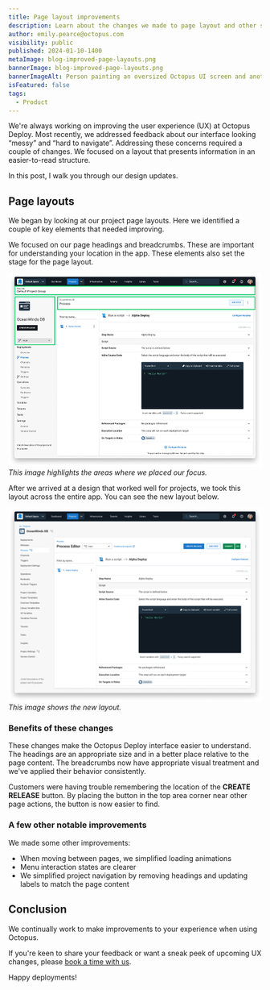 ```yaml
---
title: Page layout improvements
description: Learn about the changes we made to page layout and other small UI improvements.
author: emily.pearce@octopus.com
visibility: public
published: 2024-01-10-1400
metaImage: blog-improved-page-layouts.png
bannerImage: blog-improved-page-layouts.png
bannerImageAlt: Person painting an oversized Octopus UI screen and another looking on with oversized color swatches.
isFeatured: false
tags: 
  - Product
---
```


We're always working on improving the user experience (UX) at Octopus Deploy. Most recently, we addressed feedback about our interface looking “messy” and “hard to navigate”. Addressing these concerns required a couple of changes. We focused on a layout that presents information in an easier-to-read structure.

In this post, I walk you through our design updates.

## Page layouts

We began by looking at our project page layouts. Here we identified a couple of key elements that needed improving. 

We focused on our page headings and breadcrumbs. These are important for understanding your location in the app. These elements also set the stage for the page layout.

![Screen shot of Octopus Deploy project layouts before](projectprocesseditold4.png)*This image highlights the areas where we placed our focus.*

After we arrived at a design that worked well for projects, we took this layout across the entire app. You can see the new layout below.

![Screen shot of Octopus Deploy project layouts before](projectprocesseditnew5.png)*This image shows the new layout.*


### Benefits of these changes

These changes make the Octopus Deploy interface easier to understand. The headings are an appropriate size and in a better place relative to the page content. The breadcrumbs now have appropriate visual treatment and we've applied their behavior consistently. 

Customers were having trouble remembering the location of the **CREATE RELEASE** button. By placing the button in the top area corner near other page actions, the button is now easier to find.


### A few other notable improvements

We made some other improvements:

- When moving between pages, we simplified loading animations
- Menu interaction states are clearer
- We simplified project navigation by removing headings and updating labels to match the page content

## Conclusion

We continually work to make improvements to your experience when using Octopus. 

If you're keen to share your feedback or want a sneak peek of upcoming UX changes, please [book a time with us](https://calendly.com/emily-pearce-1/octopus-deploy-user-experience-research). 

Happy deployments!
